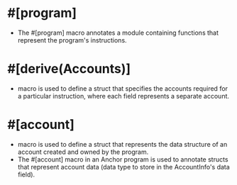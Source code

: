 

# #[program] 
- The #[program] macro annotates a module containing functions that represent the program's instructions.

# #[derive(Accounts)] 
- macro is used to define a struct that specifies the accounts required for a particular instruction, where each field represents a separate account.

# #[account] 
- macro is used to define a struct that represents the data structure of an account created and owned by the program.
- The #[account] macro in an Anchor program is used to annotate structs that represent account data (data type to store in the AccountInfo's data field).
